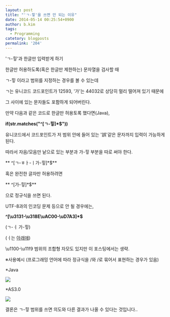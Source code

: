 ```yaml
---
layout: post
title: "'ㄱ-힣'을 쓰면 안 되는 이유"
date: 2014-05-14 00:25:54+0900
author: b.kim
tags:
  - Programming
catetory: blogposts
permalink: '204'
---
```



  

'ㄱ-힣'과 한글만 입력받게 하기  

  

한글만 허용하도록(혹은 한글만 제한하는) 문자열을 검사할 때

ㄱ-힣 이라고 범위를 지정하는 경우를 볼 수 있는데

ㄱ는 유니코드 코드포인트가 12593,  '가'는 44032로 상당히 멀리 떨어져 있기 때문에

그 사이에 있는 문자들도 포함하게 되어버린다.

  

만약 다음과 같은 코드로 한글만 허용토록 했다면(Java),  

 **if(str.matches("^[ㄱ-힣]*$"))**

유니코드에서 코드포인트가 저 범위 안에 들어 있는 '誤'같은 문자까지 입력이 가능하게 된다.

  

  

  

  

따라서 자음/모음만 낱으로 있는 부분과 가-힣 부분을 따로 써야 한다.  

 **  ^[ㄱ-ㅎㅏ-ㅣ가-힣]*$**

혹은 완전한 글자만 허용하려면  

**  ^[가-힣]*$**

으로 정규식을 쓰면 된다.  

  

  

UTF-8과의 인코딩 문제 등으로 안 될 경우에는,

 **^[\u3131-\u318E\uAC00-\uD7A3]*$**  

(ㄱ-ㆎ 가-힣)

(ㆎ는 [아래애](http://ko.wikipedia.org/wiki/%E3%86%8E))

  

  

\u1100-\u11f9 범위의 조합형 자모도 있지만 이 포스팅에서는 생략.

  

  

  

  

  

※사용예시 (프로그래밍 언어에 따라 정규식을 /와 /로 묶어서 표현하는 경우가 있음)  

  

*Java  

![](https://raw.githubusercontent.com/tibyte/blog-res/master/legacy/204/0.png)

  

*AS3.0  

![](https://raw.githubusercontent.com/tibyte/blog-res/master/legacy/204/1.png)

  

  

  

  

결론은 ㄱ-힣 범위를 쓰면 의도와 다른 결과가 나올 수 있다는 것입니다..  

  


